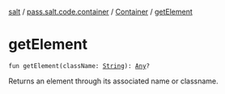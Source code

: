 [salt](../../index.md) / [pass.salt.code.container](../index.md) / [Container](index.md) / [getElement](./get-element.md)

# getElement

`fun getElement(className: `[`String`](https://kotlinlang.org/api/latest/jvm/stdlib/kotlin/-string/index.html)`): `[`Any`](https://kotlinlang.org/api/latest/jvm/stdlib/kotlin/-any/index.html)`?`

Returns an element through its associated name or classname.


